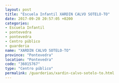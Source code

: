 ```yaml
---
layout: post
title: "Escuela Infantil XARDIN CALVO SOTELO-TO"
date: 2017-09-20 20:57:05 +0200
categories:
- Escuela Infantil
- pontevedra
- pontevedra
- Centro público
- guarderia
name: "XARDIN CALVO SOTELO-TO"
province: "Pontevedra"
location: "Pontevedra"
code: "36015767"
type: "Centro público"
permalink: /guarderias/xardin-calvo-sotelo-to.html
---
```

